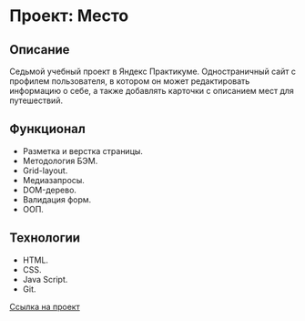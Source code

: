 # Проект: Место

## Описание
Седьмой учебный проект в Яндекс Практикуме. Одностраничный сайт с профилем пользователя, в котором он может редактировать информацию о себе, а также добавлять карточки с описанием мест для путешествий.

## Функционал
* Разметка и верстка страницы. 
* Методология БЭМ.  
* Grid-layout.  
* Медиазапросы.   
* DOM-дерево.
* Валидация форм.
* ООП.  


## Технологии
* HTML. 
* CSS.  
* Java Script. 
* Git. 


[Ссылка на проект](https://liliyamikhlina.github.io/mesto/)
